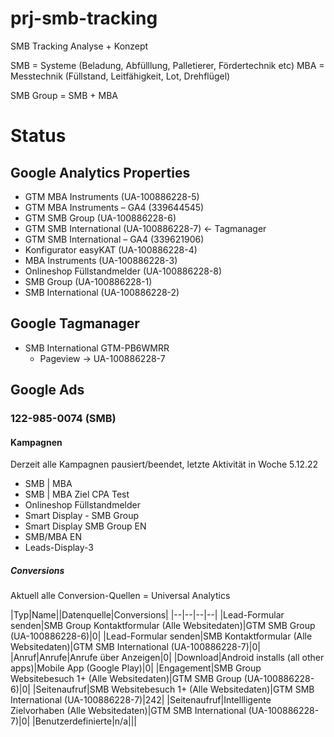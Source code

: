 # prj-smb-tracking
SMB Tracking Analyse + Konzept


SMB = Systeme (Beladung, Abfülllung, Palletierer, Fördertechnik etc)
MBA = Messtechnik (Füllstand, Leitfähigkeit, Lot, Drehflügel)

SMB Group = SMB + MBA



# Status

## Google Analytics Properties

- GTM MBA Instruments (UA-100886228-5)
- GTM MBA Instruments  – GA4 (339644545)
- GTM SMB Group (UA-100886228-6)
- GTM SMB International (UA-100886228-7) <- Tagmanager
- GTM SMB International  – GA4 (339621906)
- Konfigurator easyKAT (UA-100886228-4)
- MBA Instruments (UA-100886228-3)
- Onlineshop Füllstandmelder (UA-100886228-8)
- SMB Group (UA-100886228-1)
- SMB International (UA-100886228-2)

## Google Tagmanager 

- SMB International GTM-PB6WMRR
  - Pageview -> UA-100886228-7

## Google Ads

### 122-985-0074 (SMB)

#### Kampagnen

Derzeit alle Kampagnen pausiert/beendet, letzte Aktivität in Woche 5.12.22

- SMB | MBA
- SMB | MBA Ziel CPA Test
- Onlineshop Füllstandmelder
- Smart Display - SMB Group
- Smart Display SMB Group EN
- SMB/MBA EN
- Leads-Display-3

##### Conversions

Aktuell alle Conversion-Quellen = Universal Analytics

|Typ|Name||Datenquelle|Conversions|
|--|--|--|--|
|Lead-Formular senden|SMB Group Kontaktformular (Alle Websitedaten)|GTM SMB Group (UA-100886228-6)|0|
|Lead-Formular senden|SMB Kontaktformular (Alle Websitedaten)|GTM SMB International (UA-100886228-7)|0|
|Anruf|Anrufe|Anrufe über Anzeigen|0|
|Download|Android installs (all other apps)|Mobile App (Google Play)|0|
|Engagement|SMB Group Websitebesuch 1+ (Alle Websitedaten)|GTM SMB Group (UA-100886228-6)|0|
|Seitenaufruf|SMB Websitebesuch 1+ (Alle Websitedaten)|GTM SMB International (UA-100886228-7)|242|
|Seitenaufruf|Intellligente Zielvorhaben (Alle Websitedaten)|GTM SMB International (UA-100886228-7)|0|
|Benutzerdefinierte|n/a|||
